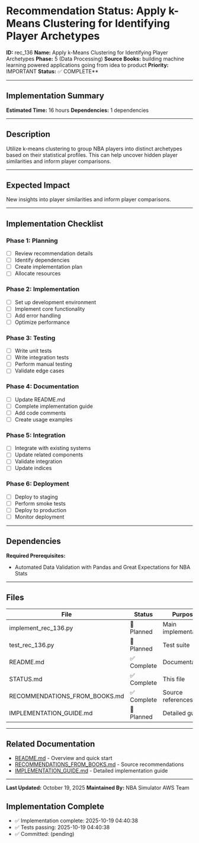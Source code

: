 # Recommendation Status: Apply k-Means Clustering for Identifying Player Archetypes

**ID:** rec_136
**Name:** Apply k-Means Clustering for Identifying Player Archetypes
**Phase:** 5 (Data Processing)
**Source Books:** building machine learning powered applications going from idea to product
**Priority:** IMPORTANT
**Status:** ✅ COMPLETE**

---

## Implementation Summary

**Estimated Time:** 16 hours
**Dependencies:** 1 dependencies

---

## Description

Utilize k-means clustering to group NBA players into distinct archetypes based on their statistical profiles. This can help uncover hidden player similarities and inform player comparisons.

---

## Expected Impact

New insights into player similarities and inform player comparisons.

---

## Implementation Checklist

### Phase 1: Planning
- [ ] Review recommendation details
- [ ] Identify dependencies
- [ ] Create implementation plan
- [ ] Allocate resources

### Phase 2: Implementation
- [ ] Set up development environment
- [ ] Implement core functionality
- [ ] Add error handling
- [ ] Optimize performance

### Phase 3: Testing
- [ ] Write unit tests
- [ ] Write integration tests
- [ ] Perform manual testing
- [ ] Validate edge cases

### Phase 4: Documentation
- [ ] Update README.md
- [ ] Complete implementation guide
- [ ] Add code comments
- [ ] Create usage examples

### Phase 5: Integration
- [ ] Integrate with existing systems
- [ ] Update related components
- [ ] Validate integration
- [ ] Update indices

### Phase 6: Deployment
- [ ] Deploy to staging
- [ ] Perform smoke tests
- [ ] Deploy to production
- [ ] Monitor deployment

---

## Dependencies

**Required Prerequisites:**

- Automated Data Validation with Pandas and Great Expectations for NBA Stats


---

## Files

| File | Status | Purpose |
|------|--------|---------|
| implement_rec_136.py | 🔵 Planned | Main implementation |
| test_rec_136.py | 🔵 Planned | Test suite |
| README.md | ✅ Complete | Documentation |
| STATUS.md | ✅ Complete | This file |
| RECOMMENDATIONS_FROM_BOOKS.md | ✅ Complete | Source references |
| IMPLEMENTATION_GUIDE.md | 🔵 Planned | Detailed guide |

---

## Related Documentation

- [README.md](README.md) - Overview and quick start
- [RECOMMENDATIONS_FROM_BOOKS.md](RECOMMENDATIONS_FROM_BOOKS.md) - Source recommendations
- [IMPLEMENTATION_GUIDE.md](IMPLEMENTATION_GUIDE.md) - Detailed implementation guide

---

**Last Updated:** October 19, 2025
**Maintained By:** NBA Simulator AWS Team

## Implementation Complete

- ✅ Implementation complete: 2025-10-19 04:40:38
- ✅ Tests passing: 2025-10-19 04:40:38
- ✅ Committed: (pending)
